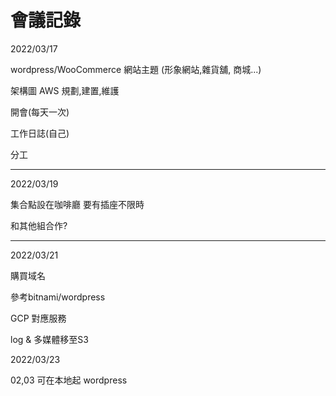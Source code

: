 # 會議記錄

2022/03/17


wordpress/WooCommerce 網站主題 (形象網站,雜貨舖, 商城...)


架構圖
AWS 規劃,建置,維護

開會(每天一次)

工作日誌(自己)

分工

-----



2022/03/19

集合點設在咖啡廳
要有插座不限時

和其他組合作?


-----


2022/03/21

購買域名

參考bitnami/wordpress

GCP 對應服務

log & 多媒體移至S3



2022/03/23

02,03 可在本地起 wordpress






